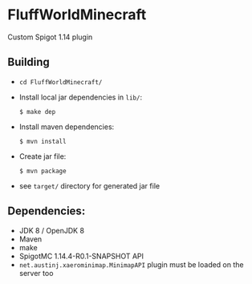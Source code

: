 # FluffWorldMinecraft
Custom Spigot 1.14 plugin

## Building
- `cd FluffWorldMinecraft/`
- Install local jar dependencies in `lib/`: 

    `$ make dep`
- Install maven dependencies:

    `$ mvn install`
- Create jar file:

    `$ mvn package`
- see `target/` directory for generated jar file

## Dependencies:
- JDK 8 / OpenJDK 8
- Maven
- make
- SpigotMC 1.14.4-R0.1-SNAPSHOT API
- `net.austinj.xaerominimap.MinimapAPI` plugin must be loaded on the server too

